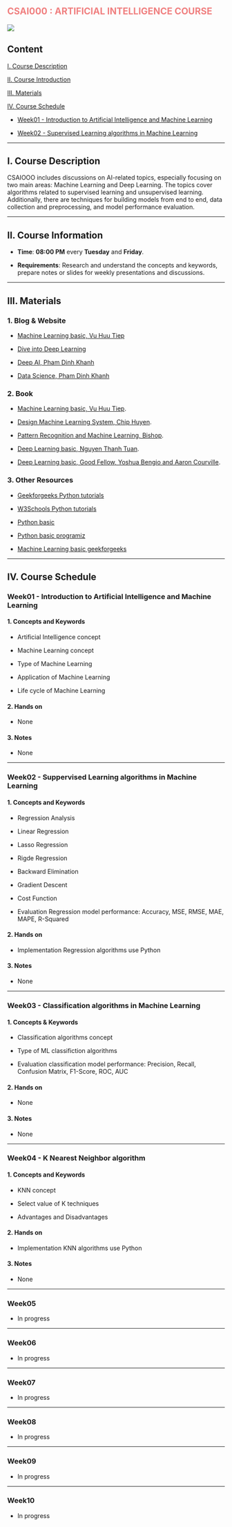 <h2 class="fa-solid fa-award" style="color: #F08080;"> CSAI000 : ARTIFICIAL INTELLIGENCE COURSE </h2>

<img class="profile-picture" src="/images/avatar.jpg">

## Content

[I. Course Description](#part1)

[II. Course Introduction](#part2)

[III. Materials](#part3)

[IV. Course Schedule](#part4)

* [Week01 - Introduction to Artificial Intelligence and Machine Learning](#week01---introduction-to-artificial-intelligence--machine-learning)

* [Week02 - Supervised Learning algorithms in Machine Learning](#week02---suppervised-learning-algorithms-in-machine-learning)

---
<a id="part1"></a>

## I. Course Description

CSAIOOO includes discussions on AI-related topics, especially focusing on two main areas: Machine Learning and Deep Learning. The topics cover algorithms related to supervised learning and unsupervised learning. Additionally, there are techniques for building models from end to end, data collection and preprocessing, and model performance evaluation.

---
<a id="part2"></a>

## II. Course Information

* **Time**: **08:00 PM** every **Tuesday** and **Friday**.

* **Requirements**: Research and understand the concepts and     keywords, prepare notes or slides for weekly presentations and discussions.

---
<a id="part3"></a>

## III. Materials

### 1. Blog & Website

* [Machine Learning basic, Vu Huu Tiep](https://machinelearningcoban.com/tabml_book/intro.html)

* [Dive into Deep Learning](https://d2l.aivivn.com/)

* [Deep AI, Pham Dinh Khanh](https://phamdinhkhanh.github.io/deepai-book/ch_intro/main_contents.html)

* [Data Science, Pham Dinh Khanh](https://phamdinhkhanh.github.io/content)

### 2. Book

* [Machine Learning basic, Vu Huu Tiep](https://drive.google.com/file/d/1QUGAEW4nHivTr1ucW7JklayThV2JdOYk/view?usp=sharing).

* [Design Machine Learning System, Chip Huyen](https://drive.google.com/file/d/1j0qaLTGOhLDFjOPO-xMnsSQfaHaPvH-O/view?usp=sharing).

* [Pattern Recognition and Machine Learning, Bishop](https://drive.google.com/file/d/1x_gEQ0_Y3iVS8mYFBMAMJqHBUWqTSdVB/view?usp=sharing).

* [Deep Learning basic, Nguyen Thanh Tuan](https://drive.google.com/file/d/1ZpJnz21qVZmOThS1OwFzir5saOBpiwS3/view?usp=sharing).

* [Deep Learning basic, Good Fellow, Yoshua Bengio and Aaron Courville](https://drive.google.com/file/d/1gWgcS8LujPjrI7Wbcxi3H3hdm93Fx4xI/view?usp=sharing).

### 3. Other Resources

* [Geekforgeeks Python tutorials](https://www.geeksforgeeks.org/python-programming-language-tutorial/?ref=lbp)

* [W3Schools Python tutorials](https://www.w3schools.com/python/)

* [Python basic](https://learnpython.org/)

* [Python basic programiz](https://www.programiz.com/python-programming)

* [Machine Learning basic geekforgeeks](https://www.geeksforgeeks.org/machine-learning/?ref=outind)

---
<a id="part4">

## IV. Course Schedule                       

### Week01 - Introduction to Artificial Intelligence and Machine Learning

#### 1. Concepts and Keywords

* Artificial Intelligence concept

* Machine Learning concept

* Type of Machine Learning

* Application of Machine Learning

* Life cycle of Machine Learning

#### 2. Hands on

* None

#### 3. Notes

* None

---
### Week02 - Suppervised Learning algorithms in Machine Learning

#### 1. Concepts and Keywords

* Regression Analysis

* Linear Regression

* Lasso Regression

* Rigde Regression

* Backward Elimination

* Gradient Descent

* Cost Function

* Evaluation Regression model performance: Accuracy, MSE, RMSE, MAE, MAPE, R-Squared

#### 2. Hands on

* Implementation Regression algorithms use Python

#### 3. Notes

* None

---
### Week03 - Classification algorithms in Machine Learning

#### 1. Concepts & Keywords

* Classification algorithms concept

* Type of ML classifiction algorithms

* Evaluation classification model performance: Precision, Recall, Confusion Matrix, F1-Score, ROC, AUC

#### 2. Hands on

* None

#### 3. Notes

* None

---
### Week04 - K Nearest Neighbor algorithm

#### 1. Concepts and Keywords

* KNN concept

* Select value of K techniques

* Advantages and Disadvantages

#### 2. Hands on

* Implementation KNN algorithms use Python

#### 3. Notes

* None

----
### Week05

* In progress

---
### Week06

* In progress

---
### Week07

* In progress

---
### Week08

* In progress

---
### Week09

* In progress

---
### Week10

* In progress
